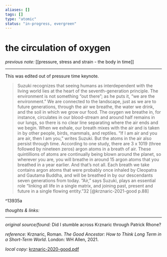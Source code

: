 ```yaml
---
aliases: []
tags: []
type: "atomic"
status: "in-progress, evergreen"
---
```


# the circulation of oxygen
_previous note:_ [[pressure, stress and strain - the body in time]]

---

This was edited out of pressure time keynote.

> Suzuki recognizes that seeing humans as interdependent with the living world lies at the heart of the seventh-generation principle. The environment is not something “out there”; as he puts it, “we are the environment.” We are connected to the landscape, just as we are to future generations, through the air we breathe, the water we drink, and the soil in which we grow our food.
> The oxygen we breathe in, for instance, circulates in our blood-stream and around half remains in our lungs, so there is no clear line separating where the air ends and we begin. When we exhale, our breath mixes with the air and is taken in by other people, birds, mammals, and reptiles. “If I am air and you are air, then I am you,” writes Suzuki. But the atoms in the air also persist through time. According to one study, there are 3 x 1019 (three followed by nineteen zeros) argon atoms in a breath of air. These quintillions of atoms are continually being blown around the planet, so wherever you are, you will breathe in around 15 argon atoms that you breathed in a year earlier. And that’s not all. Each breath we take contains argon atoms that were probably once inhaled by Cleopatra and Gautama Buddha, and will be breathed in by our descendants seven generations from today. “Air,” says Suzuki, plays an essential role “linking all life in a single matrix, and joining past, present and future in a single flowing entity.”32 [@krznaric-2021-good p.88]

^13935a

_thoughts & links:_




---

_original source/found:_ Did I stumble across Krznaric through Patrick Rhone?

_reference:_ Krznaric, Roman. _The Good Ancestor: How to Think Long Term in a Short-Term World_. London: WH Allen, 2021.

_local copy:_ [krznaric-2020-good.pdf](hook://file/8rPxdZ8f9?p=RHJvcGJveC9iaWJsaW9ncmFwaHkgcGRmcw==&n=krznaric%2D2020%2Dgood%2Epdf)
